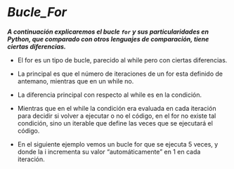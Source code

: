 # **_Bucle_For_**

**_A continuación explicaremos el bucle ```for``` y sus particularidades en Python, que comparado con otros lenguajes de comparación, tiene ciertas diferencias._**

- El for es un tipo de bucle, parecido al while pero con ciertas diferencias.
  
- La principal es que el número de iteraciones de un for esta definido de antemano, mientras que en un while no.
- La diferencia principal con respecto al while es en la condición.
- Mientras que en el while la condición era evaluada en cada iteración para decidir si volver a ejecutar o no el código, en el for no existe tal condición, sino un iterable que define las veces que se ejecutará el código.
- En el siguiente ejemplo vemos un bucle for que se ejecuta 5 veces, y donde la i incrementa su valor “automáticamente” en 1 en cada iteración.
